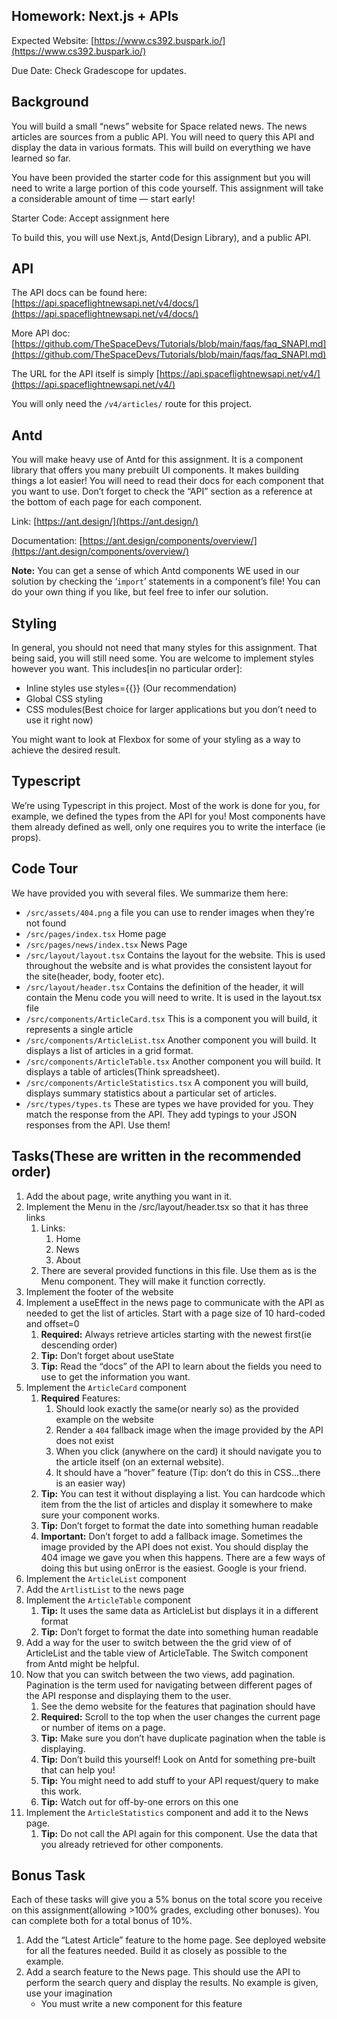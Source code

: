 ## Homework: Next.js + APIs

Expected Website: [https://www.cs392.buspark.io/](https://www.cs392.buspark.io/)

Due Date: Check Gradescope for updates.


## Background

You will build a small “news” website for Space related news. The news articles are sources from a public API. You will need to query this API and display the data in various formats. This will build on everything we have learned so far.

You have been provided the starter code for this assignment but you will need to write a large portion of this code yourself. This assignment will take a considerable amount of time — start early!

Starter Code: Accept assignment here

To build this, you will use Next.js, Antd(Design Library), and a public API.

## API

The API docs can be found here: [https://api.spaceflightnewsapi.net/v4/docs/](https://api.spaceflightnewsapi.net/v4/docs/)

More API doc: [https://github.com/TheSpaceDevs/Tutorials/blob/main/faqs/faq_SNAPI.md](https://github.com/TheSpaceDevs/Tutorials/blob/main/faqs/faq_SNAPI.md)

The URL for the API itself is simply [https://api.spaceflightnewsapi.net/v4/](https://api.spaceflightnewsapi.net/v4/)

You will only need the ```/v4/articles/``` route for this project.

## Antd

You will make heavy use of Antd for this assignment. It is a component library that offers you many prebuilt UI components. It makes building things a lot easier! You will need to read their docs for each component that you want to use. Don’t forget to check the “API” section as a reference at the bottom of each page for each component.

Link: [https://ant.design/](https://ant.design/)

Documentation: [https://ant.design/components/overview/](https://ant.design/components/overview/)

__Note:__ You can get a sense of which Antd components WE used in our solution by checking the ‘```import```’ statements in a component’s file! You can do your own thing if you like, but feel free to infer our solution.

## Styling

In general, you should not need that many styles for this assignment. That being said, you will still need some. You are welcome to implement styles however you want. This includes[in no particular order]:

- Inline styles use styles={{}} (Our recommendation)
- Global CSS styling
- CSS modules(Best choice for larger applications but you don’t need to use it right now)

You might want to look at Flexbox for some of your styling as a way to achieve the desired result.

## Typescript

We’re using Typescript in this project. Most of the work is done for you, for example, we defined the types from the API for you! Most components have them already defined as well, only one requires you to write the interface (ie props).

## Code Tour

We have provided you with several files. We summarize them here:

- ```/src/assets/404.png``` a file you can use to render images when they’re not found
- ```/src/pages/index.tsx``` Home page
- ```/src/pages/news/index.tsx``` News Page
- ```/src/layout/layout.tsx``` Contains the layout for the website. This is used throughout the website and is what provides the consistent layout for the site(header, body, footer etc).
- ```/src/layout/header.tsx``` Contains the definition of the header, it will contain the Menu code you will need to write. It is used in the layout.tsx file
- ```/src/components/ArticleCard.tsx``` This is a component you will build, it represents a single article
- ```/src/components/ArticleList.tsx``` Another component you will build. It displays a list of articles in a grid format.
- ```/src/components/ArticleTable.tsx``` Another component you will build. It displays a table of articles(Think spreadsheet).
- ```/src/components/ArticleStatistics.tsx``` A component you will build, displays summary statistics about a particular set of articles.
- ```/src/types/types.ts``` These are types we have provided for you. They match the response from the API. They add typings to your JSON responses from the API. Use them!

## Tasks(These are written in the recommended order)

1. Add the about page, write anything you want in it.
1. Implement the Menu in the /src/layout/header.tsx so that it has three links
   1. Links:
      1. Home
      1. News
      1. About
   1. There are several provided functions in this file. Use them as is the Menu component. They will make it function correctly.
1. Implement the footer of the website
1. Implement a useEffect in the news page to communicate with the API as needed to get the list of articles. Start with a page size of 10 hard-coded and offset=0
   1. __Required:__ Always retrieve articles starting with the newest first(ie descending order)
   1. __Tip:__ Don’t forget about useState
   1. __Tip:__ Read the “docs” of the API to learn about the fields you need to use to get the information you want.
1. Implement the ```ArticleCard``` component
   1. __Required__ Features:
      1. Should look exactly the same(or nearly so) as the provided example on the website
      1. Render a ```404``` fallback image when the image provided by the API does not exist
      1. When you click (anywhere on the card) it should navigate you to the article itself (on an external website).
      1. It should have a “hover” feature (Tip: don’t do this in CSS…there is an easier way)
   1. __Tip:__ You can test it without displaying a list. You can hardcode which item from the the list of articles and display it somewhere to make sure your component works.
   1. __Tip:__ Don’t forget to format the date into something human readable
   1. __Important:__ Don’t forget to add a fallback image. Sometimes the image provided by the API does not exist. You should display the 404 image we gave you when this happens. There are a few ways of doing this but using onError is the easiest. Google is your friend.
1. Implement the ```ArticleList``` component
1. Add the ```ArtlistList``` to the news page
1. Implement the ```ArticleTable``` component
   1. __Tip:__ It uses the same data as ArticleList but displays it in a different format
   1. __Tip:__ Don’t forget to format the date into something human readable
1. Add a way for the user to switch between the the grid view of of ArticleList and the table view of ArticleTable. The Switch component from Antd might be helpful.
1. Now that you can switch between the two views, add pagination. Pagination is the term used for navigating between different pages of the API response and displaying them to the user.
   1. See the demo website for the features that pagination should have
   1. __Required:__ Scroll to the top when the user changes the current page or number of items on a page.
   1. __Tip:__ Make sure you don’t have duplicate pagination when the table is displaying.
   1. __Tip:__ Don’t build this yourself! Look on Antd for something pre-built that can help you!
   1. __Tip:__ You might need to add stuff to your API request/query to make this work.
   1. __Tip:__ Watch out for off-by-one errors on this one
1. Implement the ```ArticleStatistics``` component and add it to the News page.
   1. __Tip:__ Do not call the API again for this component. Use the data that you already retrieved for other components.

## Bonus Task

Each of these tasks will give you a 5% bonus on the total score you receive on this assignment(allowing >100% grades, excluding other bonuses). You can complete both for a total bonus of 10%.

1. Add the “Latest Article” feature to the home page. See deployed website for all the features needed. Build it as closely as possible to the example.
1. Add a search feature to the News page. This should use the API to perform the search query and display the results. No example is given, use your imagination
   * You must write a new component for this feature
     
